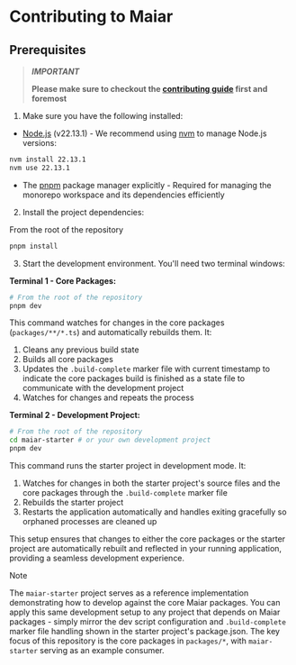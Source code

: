 # Contributing to Maiar

## Prerequisites

> **_IMPORTANT_**
>
> **Please make sure to checkout the [contributing guide](https://github.com/UraniumCorporation/maiar-ai/blob/main/.github/CONTRIBUTING.md) first and foremost**

1. Make sure you have the following installed:

- [Node.js](https://nodejs.org/) (v22.13.1) - We recommend using [nvm](https://github.com/nvm-sh/nvm#installing-and-updating) to manage Node.js versions:

```bash
nvm install 22.13.1
nvm use 22.13.1
```

- The [pnpm](https://pnpm.io/) package manager explicitly - Required for managing the monorepo workspace and its dependencies efficiently

2. Install the project dependencies:

From the root of the repository

```bash
pnpm install
```

3. Start the development environment. You'll need two terminal windows:

**Terminal 1 - Core Packages:**

```bash
# From the root of the repository
pnpm dev
```

This command watches for changes in the core packages (`packages/**/*.ts`) and automatically rebuilds them. It:

1. Cleans any previous build state
2. Builds all core packages
3. Updates the `.build-complete` marker file with current timestamp to indicate the core packages build is finished as a state file to communicate with the development project
4. Watches for changes and repeats the process

**Terminal 2 - Development Project:**

```bash
# From the root of the repository
cd maiar-starter # or your own development project
pnpm dev
```

This command runs the starter project in development mode. It:

1. Watches for changes in both the starter project's source files and the core packages through the `.build-complete` marker file
2. Rebuilds the starter project
3. Restarts the application automatically and handles exiting gracefully so orphaned processes are cleaned up

This setup ensures that changes to either the core packages or the starter project are automatically rebuilt and reflected in your running application, providing a seamless development experience.

> [!NOTE]
>
> The `maiar-starter` project serves as a reference implementation demonstrating how to develop against the core Maiar packages. You can apply this same development setup to any project that depends on Maiar packages - simply mirror the dev script configuration and `.build-complete` marker file handling shown in the starter project's package.json. The key focus of this repository is the core packages in `packages/*`, with `maiar-starter` serving as an example consumer.
